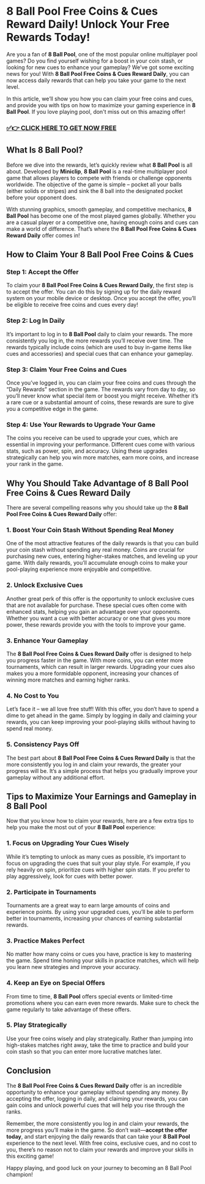 # 8 Ball Pool Free Coins & Cues Reward Daily! Unlock Your Free Rewards Today!

Are you a fan of **8 Ball Pool**, one of the most popular online multiplayer pool games? Do you find yourself wishing for a boost in your coin stash, or looking for new cues to enhance your gameplay? We’ve got some exciting news for you! With **8 Ball Pool Free Coins & Cues Reward Daily**, you can now access daily rewards that can help you take your game to the next level.

In this article, we’ll show you how you can claim your free coins and cues, and provide you with tips on how to maximize your gaming experience in **8 Ball Pool**. If you love playing pool, don't miss out on this amazing offer!

### [✅👉 CLICK HERE TO GET NOW FREE](https://freerewards.xyz/8ball/pool/)

## What Is 8 Ball Pool?

Before we dive into the rewards, let’s quickly review what **8 Ball Pool** is all about. Developed by **Miniclip**, **8 Ball Pool** is a real-time multiplayer pool game that allows players to compete with friends or challenge opponents worldwide. The objective of the game is simple – pocket all your balls (either solids or stripes) and sink the 8 ball into the designated pocket before your opponent does.

With stunning graphics, smooth gameplay, and competitive mechanics, **8 Ball Pool** has become one of the most played games globally. Whether you are a casual player or a competitive one, having enough coins and cues can make a world of difference. That’s where the **8 Ball Pool Free Coins & Cues Reward Daily** offer comes in!

## How to Claim Your 8 Ball Pool Free Coins & Cues

### Step 1: Accept the Offer

To claim your **8 Ball Pool Free Coins & Cues Reward Daily**, the first step is to accept the offer. You can do this by signing up for the daily reward system on your mobile device or desktop. Once you accept the offer, you’ll be eligible to receive free coins and cues every day!

### Step 2: Log In Daily

It’s important to log in to **8 Ball Pool** daily to claim your rewards. The more consistently you log in, the more rewards you’ll receive over time. The rewards typically include coins (which are used to buy in-game items like cues and accessories) and special cues that can enhance your gameplay.

### Step 3: Claim Your Free Coins and Cues

Once you’ve logged in, you can claim your free coins and cues through the “Daily Rewards” section in the game. The rewards vary from day to day, so you’ll never know what special item or boost you might receive. Whether it’s a rare cue or a substantial amount of coins, these rewards are sure to give you a competitive edge in the game.

### Step 4: Use Your Rewards to Upgrade Your Game

The coins you receive can be used to upgrade your cues, which are essential in improving your performance. Different cues come with various stats, such as power, spin, and accuracy. Using these upgrades strategically can help you win more matches, earn more coins, and increase your rank in the game.

## Why You Should Take Advantage of 8 Ball Pool Free Coins & Cues Reward Daily

There are several compelling reasons why you should take up the **8 Ball Pool Free Coins & Cues Reward Daily** offer:

### 1. **Boost Your Coin Stash Without Spending Real Money**

One of the most attractive features of the daily rewards is that you can build your coin stash without spending any real money. Coins are crucial for purchasing new cues, entering higher-stakes matches, and leveling up your game. With daily rewards, you’ll accumulate enough coins to make your pool-playing experience more enjoyable and competitive.

### 2. **Unlock Exclusive Cues**

Another great perk of this offer is the opportunity to unlock exclusive cues that are not available for purchase. These special cues often come with enhanced stats, helping you gain an advantage over your opponents. Whether you want a cue with better accuracy or one that gives you more power, these rewards provide you with the tools to improve your game.

### 3. **Enhance Your Gameplay**

The **8 Ball Pool Free Coins & Cues Reward Daily** offer is designed to help you progress faster in the game. With more coins, you can enter more tournaments, which can result in larger rewards. Upgrading your cues also makes you a more formidable opponent, increasing your chances of winning more matches and earning higher ranks.

### 4. **No Cost to You**

Let’s face it – we all love free stuff! With this offer, you don’t have to spend a dime to get ahead in the game. Simply by logging in daily and claiming your rewards, you can keep improving your pool-playing skills without having to spend real money.

### 5. **Consistency Pays Off**

The best part about **8 Ball Pool Free Coins & Cues Reward Daily** is that the more consistently you log in and claim your rewards, the greater your progress will be. It’s a simple process that helps you gradually improve your gameplay without any additional effort.

## Tips to Maximize Your Earnings and Gameplay in 8 Ball Pool

Now that you know how to claim your rewards, here are a few extra tips to help you make the most out of your **8 Ball Pool** experience:

### 1. **Focus on Upgrading Your Cues Wisely**

While it’s tempting to unlock as many cues as possible, it’s important to focus on upgrading the cues that suit your play style. For example, if you rely heavily on spin, prioritize cues with higher spin stats. If you prefer to play aggressively, look for cues with better power.

### 2. **Participate in Tournaments**

Tournaments are a great way to earn large amounts of coins and experience points. By using your upgraded cues, you’ll be able to perform better in tournaments, increasing your chances of earning substantial rewards.

### 3. **Practice Makes Perfect**

No matter how many coins or cues you have, practice is key to mastering the game. Spend time honing your skills in practice matches, which will help you learn new strategies and improve your accuracy.

### 4. **Keep an Eye on Special Offers**

From time to time, **8 Ball Pool** offers special events or limited-time promotions where you can earn even more rewards. Make sure to check the game regularly to take advantage of these offers.

### 5. **Play Strategically**

Use your free coins wisely and play strategically. Rather than jumping into high-stakes matches right away, take the time to practice and build your coin stash so that you can enter more lucrative matches later.

## Conclusion

The **8 Ball Pool Free Coins & Cues Reward Daily** offer is an incredible opportunity to enhance your gameplay without spending any money. By accepting the offer, logging in daily, and claiming your rewards, you can gain coins and unlock powerful cues that will help you rise through the ranks.

Remember, the more consistently you log in and claim your rewards, the more progress you’ll make in the game. So don’t wait—**accept the offer today**, and start enjoying the daily rewards that can take your **8 Ball Pool** experience to the next level. With free coins, exclusive cues, and no cost to you, there’s no reason not to claim your rewards and improve your skills in this exciting game!

Happy playing, and good luck on your journey to becoming an 8 Ball Pool champion!
